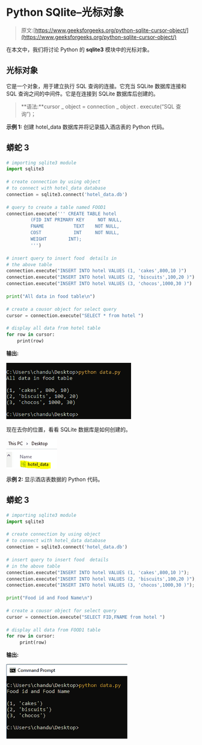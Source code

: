 # Python SQlite–光标对象

> 原文:[https://www.geeksforgeeks.org/python-sqlite-cursor-object/](https://www.geeksforgeeks.org/python-sqlite-cursor-object/)

在本文中，我们将讨论 Python 的 **sqlite3** 模块中的光标对象。

## **光标对象**

它是一个对象，用于建立执行 SQL 查询的连接。它充当 SQLite 数据库连接和 SQL 查询之间的中间件。它是在连接到 SQLite 数据库后创建的。

> **语法:**cursor _ object = connection _ object . execute(“SQL 查询”)；

**示例 1:** 创建 hotel_data 数据库并将记录插入酒店表的 Python 代码。

## 蟒蛇 3

```py
# importing sqlite3 module
import sqlite3

# create connection by using object
# to connect with hotel_data database
connection = sqlite3.connect('hotel_data.db')

# query to create a table named FOOD1
connection.execute(''' CREATE TABLE hotel
         (FID INT PRIMARY KEY     NOT NULL,
         FNAME           TEXT    NOT NULL,
         COST            INT     NOT NULL,
         WEIGHT        INT);
         ''')

# insert query to insert food  details in 
# the above table
connection.execute("INSERT INTO hotel VALUES (1, 'cakes',800,10 )")
connection.execute("INSERT INTO hotel VALUES (2, 'biscuits',100,20 )")
connection.execute("INSERT INTO hotel VALUES (3, 'chocos',1000,30 )")

print("All data in food table\n")

# create a cousor object for select query
cursor = connection.execute("SELECT * from hotel ")

# display all data from hotel table
for row in cursor:
    print(row)
```

**输出:**

![](img/44bf194a94e134a94efc4de7af8e2dbe.png)

现在去你的位置，看看 SQLite 数据库是如何创建的。

![](img/f67c8dc82575c6388340b0d46e743008.png)

**示例 2:** 显示酒店表数据的 Python 代码。

## 蟒蛇 3

```py
# importing sqlite3 module
import sqlite3

# create connection by using object
# to connect with hotel_data database
connection = sqlite3.connect('hotel_data.db')

# insert query to insert food  details 
# in the above table
connection.execute("INSERT INTO hotel VALUES (1, 'cakes',800,10 )");
connection.execute("INSERT INTO hotel VALUES (2, 'biscuits',100,20 )");
connection.execute("INSERT INTO hotel VALUES (3, 'chocos',1000,30 )");

print("Food id and Food Name\n")

# create a cousor object for select query
cursor = connection.execute("SELECT FID,FNAME from hotel ")

# display all data from FOOD1 table
for row in cursor:
     print(row)
```

**输出:**

![](img/083c3c6fae17d0263441c06aade17d54.png)